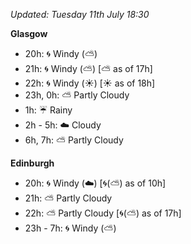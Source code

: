 *Updated: Tuesday 11th July 18:30*

**Glasgow**

* 20h: :cyclone: Windy (:partly_sunny:)
* 21h: :cyclone: Windy (:partly_sunny:) [:partly_sunny: as of 17h]
* 22h: :cyclone: Windy (:sunny:) [:sunny: as of 18h]
* 23h, 0h: :partly_sunny: Partly Cloudy
* 1h: :umbrella: Rainy
* 2h - 5h: :cloud: Cloudy
* 6h, 7h: :partly_sunny: Partly Cloudy

**Edinburgh**

* 20h: :cyclone: Windy (:cloud:) [:cyclone:(:partly_sunny:) as of 10h]
* 21h: :partly_sunny: Partly Cloudy
* 22h: :partly_sunny: Partly Cloudy [:cyclone:(:partly_sunny:) as of 17h]
* 23h - 7h: :cyclone: Windy (:partly_sunny:)
